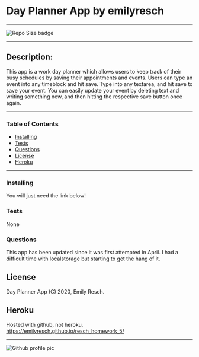 
# __Day Planner App__ by emilyresch


_________________________

![Repo Size badge](https://img.shields.io/github/repo-size/emilyresch/resch_homework_5)

_________________________

## Description:
This app is a work day planner which allows users to keep track of their busy schedules by saving their appointments and events. Users can type an event into any timeblock and hit save. Type into any textarea, and hit save to save your event. You can easily update your event by deleting text and writing something new, and then hitting the respective save button 
once again. 

_________________________

### Table of Contents
- [Installing](#installing)
- [Tests](#tests)
- [Questions](#questions)
- [License](#license)
- [Heroku](#heroku)

_________________________

### Installing
You will just need the link below! 

### Tests
None

### Questions
This app has been updated since it was first attempted in April. I had a difficult time with localstorage but starting to get the hang of it.

## License
Day Planner App (C) 2020, Emily Resch.


## Heroku
Hosted with github, not heroku.
<https://emilyresch.github.io/resch_homework_5/>


_____________________

![Github profile pic](https://avatars2.githubusercontent.com/emilyresch)
